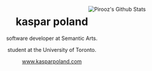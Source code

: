 <img align='right' src="https://github-readme-stats.vercel.app/api?username=kaspar-p&theme=algolia&show_icons=true" alt="Pirooz's Github Stats"></img>

<h1 align="center"> kaspar poland </h1>

<p align="center">
  software developer at Semantic Arts.
</p>
<p align="center">
  student at the University of Toronto.
</p>
<p align="center">
  <a href="http://www.kasparpoland.com"> www.kasparpoland.com </a>
</p>

